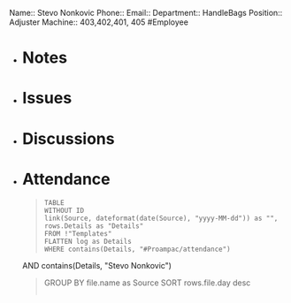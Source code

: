 Name:: Stevo Nonkovic
Phone:: 
Email:: 
Department:: HandleBags
Position:: Adjuster
Machine:: 403,402,401, 405
#Employee
- # Notes
- # Issues
- # Discussions
- # Attendance
  
  > ```dataview
  > TABLE
  > WITHOUT ID
  > link(Source, dateformat(date(Source), "yyyy-MM-dd")) as "",
  > rows.Details as "Details"
  > FROM !"Templates"
  > FLATTEN log as Details
  > WHERE contains(Details, "#Proampac/attendance")
   AND contains(Details, "Stevo Nonkovic")
  > GROUP BY file.name as Source
  > SORT rows.file.day desc
  > ```